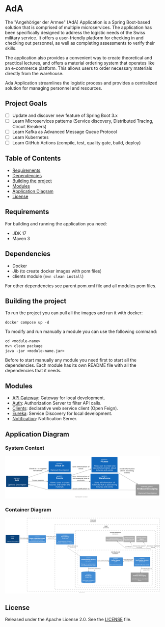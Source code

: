 # AdA

The "Angehöriger der Armee" (AdA) Application is a Spring Boot-based solution that is comprised of multiple microservices. 
The application has been specifically designed to address the logistic needs of the Swiss military service. 
It offers a user-friendly platform for checking in and checking out personnel, as well as completing assessments 
to verify their skills. 

The application also provides a convenient way to create theoretical and practical lectures, and offers a material 
ordering system that operates like an e-commerce platform. This allows users to order necessary materials directly 
from the warehouse. 

Ada Application streamlines the logistic process and provides a centralized solution for 
managing personnel and resources.

## Project Goals

 - [ ] Update and discover new feature of Spring Boot 3.x
 - [ ] Learn Microservices patterns (Service discovery, Distributed Tracing, Circuit Breakers)
 - [ ] Learn Kafka as Advanced Message Queue Protocol
 - [ ] Learn Kubernetes
 - [ ] Learn GitHub Actions (compile, test, quality gate, build, deploy)
  
## Table of Contents

- [Requirements](#requirements)
- [Dependencies](#dependencies)
- [Building the project](#building-the-project)
- [Modules](#modules)
- [Application Diagram](#application-diagram)
- [License](#license)



## Requirements

For building and running the application you need:

- JDK 17
- Maven 3


## Dependencies

- Docker
- Jib (to create docker images with pom files)
- clients module (`mvn clean install`)

For other dependencies see parent pom.xml file and all modules pom files.

## Building the project

To run the project you can pull all the images and run it with docker:

```shell
docker compose up -d
```

To modify and run manually a module you can use the following command:

```shell
cd <module-name>
mvn clean package
java -jar <module-name.jar>
```

Before to start manually any module you need first to start all the dependencies. Each module
has its own README file with all the dependencies that it needs.


## Modules

- [API Gateway](apigw): Gateway for local development.
- [Auth](auth): Authorization Server to filter API calls.
- [Clients](clients): declarative web service client (Open Feign).
- [Eureka](eureka-server): Service Discovery for local development.
- [Notification](notification): Notification Server.


## Application Diagram

[//]: # ( TODO Create Diagram)

### System Context
<img src="diagrams/output/AdA System Context.svg" alt="System Context Diagram"/>

### Container Diagram
<img src="diagrams/output/container.svg" alt="container diagram"/>

## License

Released under the Apache License 2.0. See the [LICENSE](LICENSE) file.


